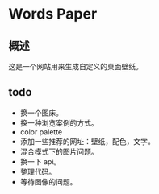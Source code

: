 # Words Paper

## 概述

这是一个网站用来生成自定义的桌面壁纸。

## todo

- 换一个图床。
- 换一种浏览案例的方式。
- color palette
- 添加一些推荐的网址：壁纸，配色，文字。
- 混合模式下的图片问题。
- 换一下 api。
- 整理代码。
- 等待图像的问题。
